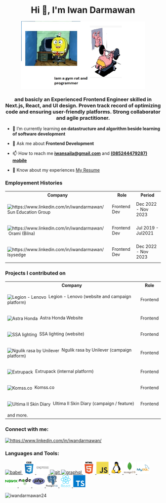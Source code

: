 <h1 align="center">Hi 👋, I'm Iwan Darmawan</h1>
<p align="center"><img align="center" src="https://raw.githubusercontent.com/iwandarmawan24/iwandarmawan24/main/normal_spongebob4.jpg" alt="https://www.linkedin.com/in/iwandarmawan/" height="220" width="400" /></p>
<h3 align="center">and basicly an Experienced Frontend Engineer skilled in Next.js, React, and UI design. Proven track record of optimizing code and ensuring user-friendly platforms. Strong collaborator and agile practitioner.</h3>

- 🌱 I’m currently learning **on datastructure and algorithm beside learning of software development**

- 💬 Ask me about **Frontend Development**

- 📫 How to reach me **iwansaila@gmail.com** and [**(085244479287) mobile**](https://wa.me/085244479287?text=Halo,%20Iwan!!)

- 📄 Know about my experiences [My Resume](https://drive.google.com/file/d/1oqok1OetnbptQta3cEM7htNWdqFNPCge/view?usp=sharing)
<h3 align="left">Employement Histories</h3>
<table>  
<tr>  
<th>Company</th>  
<th>Role</th>  
<th>Period</th>  
</tr>  
<tr>  
<td><p align="left">
<img align="center" src="https://raw.githubusercontent.com/iwandarmawan24/portofiles/main/sunedu.jpg" alt="https://www.linkedin.com/in/iwandarmawan/" height="30" width="50" /></a>&nbsp; Sun Education Group 
</p></td>  
<td>Frontend Dev</td>  
<td>Dec 2022 - Nov 2023</td>  
</tr>  
<tr>  
<td><p align="left"><img align="center" src="https://raw.githubusercontent.com/iwandarmawan24/portofiles/main/orami.jpg" alt="https://www.linkedin.com/in/iwandarmawan/" height="35" width="45" /></a> &nbsp;Orami (Bilna)
</p>
</td>  
<td>Frontend Dev</td>  
<td>Jul 2019 - Jul2021</td>  
</tr>  
<tr>  
<td><p align="left">
<img align="center" src="https://raw.githubusercontent.com/iwandarmawan24/portofiles/main/isysedge.jpg" alt="https://www.linkedin.com/in/iwandarmawan/" height="35" width="35" /></a>&nbsp; Isysedge
</p></td>  
<td>Frontend Dev</td>  
<td>Dec 2022 - Nov 2023</td>  
</tr>  
</table>

<h3 align="left">Projects I contributed on</h3>
<table>  <tr>  <th>Company</th>  <th>Role</th>  </tr>  <tr>  <td>  <p align="left">  <img align="center" src="https://raw.githubusercontent.com/iwandarmawan24/portofiles/main/legion-lenovo.png" alt="Legion - Lenovo" height="15" width="40" />&nbsp; Legion - Lenovo (website and campaign platform) </p>  </td>  <td>Frontend</td>  </tr>  <tr>  <td>  <p align="left">  <img align="center" src="https://raw.githubusercontent.com/iwandarmawan24/portofiles/0d60aeeea53e1ddba9c8ec1a113ba405341968d5/astra-honda.svg" alt="Astra Honda" height="25" width="50" />&nbsp; Astra Honda Website </p>  </td>  <td>Frontend</td>  </tr>  <tr>  <td>  <p align="left">  <img align="center" src="https://raw.githubusercontent.com/iwandarmawan24/portofiles/main/ssa-lightning.png" alt="SSA lighting" height="40" width="60" />&nbsp; SSA lighting (website) </p>  </td>  <td>Frontend</td>  </tr>  <tr>  <td>  <p align="left">  <img align="center" src="https://raw.githubusercontent.com/iwandarmawan24/portofiles/main/ufs.png" alt="Ngulik rasa by Unilever" height="20" width="55" />&nbsp; Ngulik rasa by Unilever (campaign platform) </p>  </td>  <td>Frontend</td>  </tr>  <tr>  <td>  <p align="left">  <img align="center" src="https://raw.githubusercontent.com/iwandarmawan24/portofiles/main/extrupack.png" alt="Extrupack" height="20" width="55" />&nbsp; Extrupack (internal platform) </p>  </td>  <td>Frontend</td>  </tr>  <tr>  <td>  <p align="left">  <img align="center" src="https://raw.githubusercontent.com/iwandarmawan24/portofiles/main/komms.png" alt="Komss.co" height="20" width="60" />&nbsp; Komss.co </p>  </td>  <td>Frontend</td>  </tr>  <tr>  <td>  <p align="left">  <img align="center" src="https://raw.githubusercontent.com/iwandarmawan24/portofiles/main/ultima-ii.png" alt="Ultima II Skin Diary" height="25" width="25" />&nbsp; Ultima II Skin Diary (campaign / feature) </p>  </td>  <td>Frontend</td>  </tr>  <tr>  <td>and more.</td>   </tr>  </table>
<h3 align="left">Connect with me:</h3>
<p align="left">
<a href="https://linkedin.com/in/https://www.linkedin.com/in/iwandarmawan/" target="blank"><img align="center" src="https://raw.githubusercontent.com/rahuldkjain/github-profile-readme-generator/master/src/images/icons/Social/linked-in-alt.svg" alt="https://www.linkedin.com/in/iwandarmawan/" height="30" width="40" /></a>
</p>

<h3 align="left">Languages and Tools:</h3>
<p align="left"> <a href="https://babeljs.io/" target="_blank" rel="noreferrer"> <img src="https://www.vectorlogo.zone/logos/babeljs/babeljs-icon.svg" alt="babel" width="40" height="40"/> </a> <a href="https://www.w3schools.com/css/" target="_blank" rel="noreferrer"> <img src="https://raw.githubusercontent.com/devicons/devicon/master/icons/css3/css3-original-wordmark.svg" alt="css3" width="40" height="40"/> </a> <a href="https://expressjs.com" target="_blank" rel="noreferrer"> <img src="https://raw.githubusercontent.com/devicons/devicon/master/icons/express/express-original-wordmark.svg" alt="express" width="40" height="40"/> </a> <a href="https://git-scm.com/" target="_blank" rel="noreferrer"> <img src="https://www.vectorlogo.zone/logos/git-scm/git-scm-icon.svg" alt="git" width="40" height="40"/> </a> <a href="https://graphql.org" target="_blank" rel="noreferrer"> <img src="https://www.vectorlogo.zone/logos/graphql/graphql-icon.svg" alt="graphql" width="40" height="40"/> </a> <a href="https://www.w3.org/html/" target="_blank" rel="noreferrer"> <img src="https://raw.githubusercontent.com/devicons/devicon/master/icons/html5/html5-original-wordmark.svg" alt="html5" width="40" height="40"/> </a> <a href="https://developer.mozilla.org/en-US/docs/Web/JavaScript" target="_blank" rel="noreferrer"> <img src="https://raw.githubusercontent.com/devicons/devicon/master/icons/javascript/javascript-original.svg" alt="javascript" width="40" height="40"/> </a> <a href="https://www.linux.org/" target="_blank" rel="noreferrer"> <img src="https://raw.githubusercontent.com/devicons/devicon/master/icons/linux/linux-original.svg" alt="linux" width="40" height="40"/> </a> <a href="https://www.mongodb.com/" target="_blank" rel="noreferrer"> <img src="https://raw.githubusercontent.com/devicons/devicon/master/icons/mongodb/mongodb-original-wordmark.svg" alt="mongodb" width="40" height="40"/> </a> <a href="https://www.mysql.com/" target="_blank" rel="noreferrer"> <img src="https://raw.githubusercontent.com/devicons/devicon/master/icons/mysql/mysql-original-wordmark.svg" alt="mysql" width="40" height="40"/> </a> <a href="https://www.nginx.com" target="_blank" rel="noreferrer"> <img src="https://raw.githubusercontent.com/devicons/devicon/master/icons/nginx/nginx-original.svg" alt="nginx" width="40" height="40"/> </a> <a href="https://nodejs.org" target="_blank" rel="noreferrer"> <img src="https://raw.githubusercontent.com/devicons/devicon/master/icons/nodejs/nodejs-original-wordmark.svg" alt="nodejs" width="40" height="40"/> </a> <a href="https://www.php.net" target="_blank" rel="noreferrer"> <img src="https://raw.githubusercontent.com/devicons/devicon/master/icons/php/php-original.svg" alt="php" width="40" height="40"/> </a> <a href="https://www.postgresql.org" target="_blank" rel="noreferrer"> <img src="https://raw.githubusercontent.com/devicons/devicon/master/icons/postgresql/postgresql-original-wordmark.svg" alt="postgresql" width="40" height="40"/> </a> <a href="https://reactjs.org/" target="_blank" rel="noreferrer"> <img src="https://raw.githubusercontent.com/devicons/devicon/master/icons/react/react-original-wordmark.svg" alt="react" width="40" height="40"/> </a> <a href="https://www.typescriptlang.org/" target="_blank" rel="noreferrer"> <img src="https://raw.githubusercontent.com/devicons/devicon/master/icons/typescript/typescript-original.svg" alt="typescript" width="40" height="40"/> </a> </p>

<p><img align="center" src="https://github-readme-stats.vercel.app/api/top-langs?username=iwandarmawan24&show_icons=true&locale=en&layout=compact" alt="iwandarmawan24" /></p>
